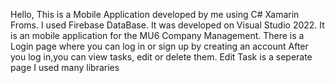 Hello, This is a Mobile Application developed by me using C# Xamarin Froms. I used Firebase DataBase. It was developed on Visual Studio 2022. 
It is an mobile application for the MU6 Company Management. 
There is a Login page where you can log in or sign up by creating an account
After you log in,you can view tasks, edit or delete them.
Edit Task is a seperate page
I used many libraries
